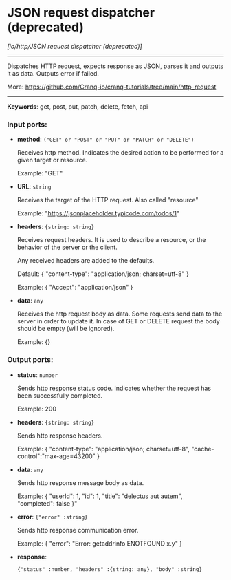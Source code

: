 # JSON request dispatcher (deprecated)

_[io/http/JSON request dispatcher (deprecated)]_

---

Dispatches HTTP request, expects response as JSON, parses it and outputs it as data. Outputs error if failed.  
  
More: https://github.com/Cranq-io/cranq-tutorials/tree/main/http_request  

---

__Keywords__: get, post, put, patch, delete, fetch, api

### Input ports:

* __method__: ` ("GET" or "POST" or "PUT" or "PATCH" or "DELETE") `

    Receives http method. Indicates the desired action to be performed for a given target or resource.
    
    Example:
    "GET"
    


* __URL__: ` string `

    Receives the target of the HTTP request. Also called "resource" 
    
    Example:
    "https://jsonplaceholder.typicode.com/todos/1"
    


* __headers__: ` {string: string} `

    Receives request headers. It is  used to describe a resource, or the behavior of the server or the client.
    
    Any received headers are added to the defaults.
    
    Default:
    {
      "content-type": "application/json; charset=utf-8"
    }
    
    Example: 
    {
    "Accept": "application/json"
    }
    


* __data__: ` any `

    Receives the http request body as data. Some requests send data to the server in order to update it. In case of GET or DELETE request the body should be empty (will be ignored).
    
    Example:
    {}

### Output ports:

* __status__: ` number `

    Sends http response status code. Indicates whether the request has been  successfully completed.
    
    Example:
    200
    


* __headers__: ` {string: string} `

    Sends http response headers.
    
    Example:
    {
    "content-type": "application/json; charset=utf-8",
    "cache-control":"max-age=43200"
    }


* __data__: ` any `

    Sends http response message body as data.
    
    Example:
    {
      "userId": 1, 
      "id": 1, 
      "title": "delectus aut autem",  
      "completed": false
    }"


* __error__: ` {"error" :string} `

    Sends http response communication error.
    
    
    Example:
    {
      "error": "Error: getaddrinfo ENOTFOUND x.y"
    }


* __response__: 
    ```
    {"status" :number, "headers" :{string: any}, "body" :string}
    ```

